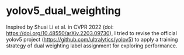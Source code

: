 # yolov5_dual_weighting
Inspired by Shuai Li et al. in CVPR 2022 (doi: https://doi.org/10.48550/arXiv.2203.09730), I tried to revise the official yolov5 project (https://github.com/ultralytics/yolov5) to apply a training strategy of dual weighting label assignment for exploring performance.
